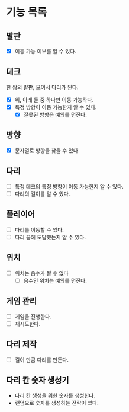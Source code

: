 # 기능 목록

## 발판
- [x] 이동 가능 여부를 알 수 있다.

## 데크
한 쌍의 발판, 모여서 다리가 된다.
- [x] 위, 아래 둘 중 하나만 이동 가능하다.
- [x] 특정 방향이 이동 가능한지 알 수 있다.
  - [x] 잘못된 방향은 예외를 던진다.

## 방향
- [x] 문자열로 방향을 찾을 수 있다

## 다리
- [ ] 특정 데크의 특정 방향이 이동 가능한지 알 수 있다.
- [ ] 다리의 길이를 알 수 있다.

## 플레이어
- [ ] 다리를 이동할 수 있다.
- [ ] 다리 끝에 도달했는지 알 수 있다.

## 위치
- [ ] 위치는 음수가 될 수 없다
  - [ ] 음수인 위치는 예외를 던진다.

## 게임 관리
- [ ] 게임을 진행한다.
- [ ] 재시도한다.

## 다리 제작
- [ ] 길이 만큼 다리를 만든다.

## 다리 칸 숫자 생성기
- 다리 칸 생성을 위한 숫자를 생성한다.
- 랜덤으로 숫자를 생성하는 전략이 있다.